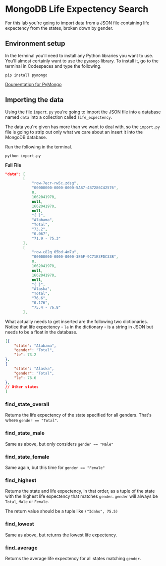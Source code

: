 # MongoDB Life Expectency Search

For this lab you're going to import data from a JSON file containing life expectency from the states, broken down by gender.

## Environment setup

In the terminal you'll need to install any Python libraries you want to use. You'll almost certainly want to use the `pymongo` library. To install it, go to the terminal in Codespaces and type the following.

```
pip install pymongo
```

[Doumentation for PyMongo](https://pymongo.readthedocs.io/en/stable/tutorial.html)

## Importing the data

Using the file `import.py` you're going to import the JSON file into a database named `data` into a collection called `life_expectency`. 

The data you're given has more than we want to deal with, so the `import.py` file is going to strip out only what we care about an insert it into the MongoDB database.

Run the following in the terminal.

```
python import.py
```

**Full File**
```json
"data": [
        [
            "row-7ecr-rw5c.zdsg",
            "00000000-0000-0000-5A87-4B7286C42576",
            0,
            1662041970,
            null,
            1662041970,
            null,
            "{ }",
            "Alabama",
            "Total",
            "73.2",
            "0.067",
            "71.9 - 75.3"
        ],
        [
            "row-c82q_65bd~4m7u",
            "00000000-0000-0000-3E6F-9C71E3FDC33B",
            0,
            1662041970,
            null,
            1662041970,
            null,
            "{ }",
            "Alaska",
            "Total",
            "76.6",
            "0.176",
            "75.4 - 76.8"
        ],
```

What actually needs to get inserted are the following two dictionaries. Notice that life expectency - `le` in the dictionary - is a string in JSON but needs to be a float in the database. 

```json
[{
    "state": "Alabama",
    "gender": "Total",
    "le": 73.2
}, 
{ 
    "state": "Alaska",
    "gender": "Total",
    "le": 76.6
},
// Other states
]
```

### find_state_overall

Returns the life expectency of the state specified for all genders. That's where `gender == "Total"`.

### find_state_male

Same as above, but only considers `gender == "Male"`

### find_state_female

Same again, but this time for `gender == "Female"`

### find_highest

Returns the state and life expectency, in that order, as a tuple of the state with the highest life expectency that matches `gender`. `gender` will always be `Total`, `Male` or `Female`. 

The return value should be a tuple like `("Idaho", 75.5)`

### find_lowest

Same as above, but returns the lowest life expectency.

### find_average

Returns the average life expectency for all states matching `gender`. 

